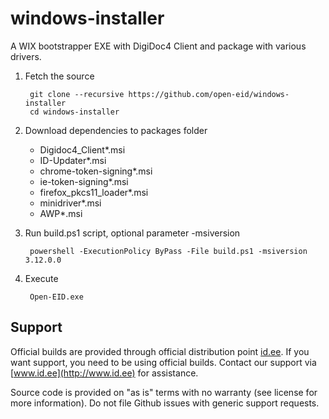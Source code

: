 windows-installer
=================

A WIX bootstrapper EXE with DigiDoc4 Client and package with various drivers.

1. Fetch the source

        git clone --recursive https://github.com/open-eid/windows-installer
        cd windows-installer

2. Download dependencies to packages folder
   * Digidoc4_Client*.msi
   * ID-Updater*.msi
   * chrome-token-signing*.msi
   * ie-token-signing*.msi
   * firefox_pkcs11_loader*.msi
   * minidriver*.msi
   * AWP*.msi

3. Run build.ps1 script, optional parameter -msiversion

        powershell -ExecutionPolicy ByPass -File build.ps1 -msiversion 3.12.0.0

4. Execute

        Open-EID.exe

## Support
Official builds are provided through official distribution point [id.ee](https://www.id.ee/en/article/install-id-software/). If you want support, you need to be using official builds. Contact our support via [www.id.ee](http://www.id.ee) for assistance.


Source code is provided on "as is" terms with no warranty (see license for more information). Do not file Github issues with generic support requests.
